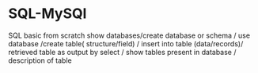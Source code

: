 # SQL-MySQl
SQL basic from scratch
show databases/create database or schema / use database /create table( structure/field) / insert into table (data/records)/ retrieved table as output by select / show tables present in database / description  of table
